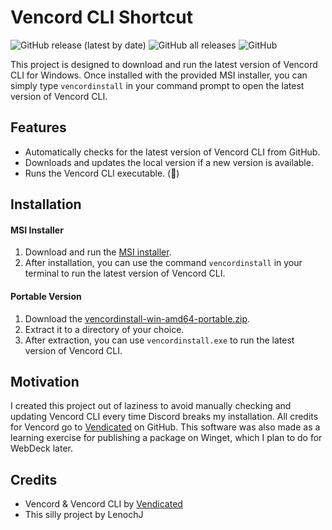 # Vencord CLI Shortcut

![GitHub release (latest by date)](https://img.shields.io/github/v/release/Lenochxd/vencord-cli-shortcut)
![GitHub all releases](https://img.shields.io/github/downloads/Lenochxd/vencord-cli-shortcut/total)
![GitHub](https://img.shields.io/github/license/Lenochxd/vencord-cli-shortcut)

This project is designed to download and run the latest version of Vencord CLI for Windows. Once installed with the provided MSI installer, you can simply type `vencordinstall` in your command prompt to open the latest version of Vencord CLI.

## Features

- Automatically checks for the latest version of Vencord CLI from GitHub.
- Downloads and updates the local version if a new version is available.
- Runs the Vencord CLI executable. (🤯)

## Installation

#### MSI Installer

1. Download and run the [MSI installer](https://github.com/Lenochxd/vencord-cli-shortcut/releases/latest/download/vencordinstall-win64.msi).
2. After installation, you can use the command `vencordinstall` in your terminal to run the latest version of Vencord CLI.

#### Portable Version

1. Download the [vencordinstall-win-amd64-portable.zip](https://github.com/Lenochxd/vencord-cli-shortcut/releases/latest/download/vencordinstall-win-amd64-portable.zip).
2. Extract it to a directory of your choice.
3. After extraction, you can use `vencordinstall.exe` to run the latest version of Vencord CLI.


## Motivation

I created this project out of laziness to avoid manually checking and updating Vencord CLI every time Discord breaks my installation. All credits for Vencord go to [Vendicated](https://github.com/Vendicated) on GitHub. This software was also made as a learning exercise for publishing a package on Winget, which I plan to do for WebDeck later.

## Credits

- Vencord & Vencord CLI by [Vendicated](https://github.com/Vendicated)
- This silly project by LenochJ
